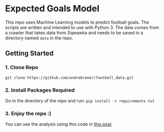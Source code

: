 # Expected Goals Model

This repo uses Machine Learning models to predict football goals. The scripts are written and intended to use with Python 3.
The data comes from a crawler that takes data from Sqwawka and needs to be saved in a directory named `data` in the repo.

## Getting Started

### 1. Clone Repo

`git clone https://github.com/andrebrener/football_data.git`

### 2. Install Packages Required

Go in the directory of the repo and run:
```pip install -r requirements.txt```

### 3. Enjoy the repo :)

You can see the analysis using this code in [this post](https://medium.com/@andrebrener/toma-de-decisiones-en-el-f%C3%BAtbol-usando-big-data-41ee82c3466f).
